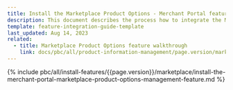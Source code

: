 ```yaml
---
title: Install the Marketplace Product Options - Merchant Portal feature
description: This document describes the process how to integrate the Merchant Portal — Marketplace Product Options feature into a Spryker project.
template: feature-integration-guide-template
last_updated: Aug 14, 2023
related:
  - title: Marketplace Product Options feature walkthrough
    link: docs/pbc/all/product-information-management/page.version/marketplace/marketplace-product-options-feature-overview.html
---
```


{% include pbc/all/install-features/{{page.version}}/marketplace/install-the-merchant-portal-marketplace-product-options-management-feature.md %} <!-- To edit, see /_includes/pbc/all/install-features/202212.0/marketplace/install-the-merchant-portal-marketplace-product-options-management-feature.md -->
